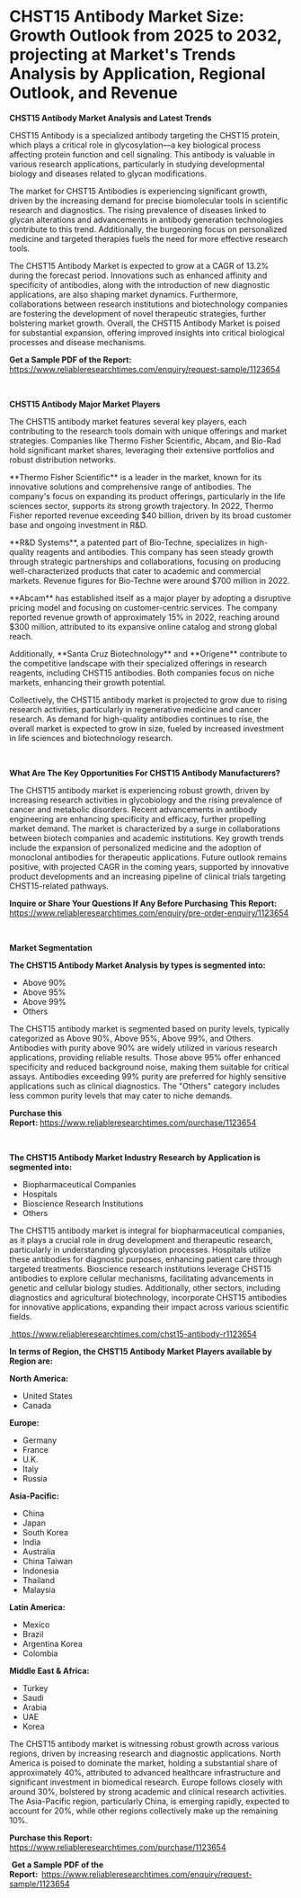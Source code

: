 <p><h1>CHST15 Antibody Market Size: Growth Outlook from 2025 to 2032, projecting at Market's Trends Analysis by Application, Regional Outlook, and Revenue</h1></p><p><strong>CHST15 Antibody Market Analysis and Latest Trends</strong></p>
<p><p>CHST15 Antibody is a specialized antibody targeting the CHST15 protein, which plays a critical role in glycosylation—a key biological process affecting protein function and cell signaling. This antibody is valuable in various research applications, particularly in studying developmental biology and diseases related to glycan modifications.</p><p>The market for CHST15 Antibodies is experiencing significant growth, driven by the increasing demand for precise biomolecular tools in scientific research and diagnostics. The rising prevalence of diseases linked to glycan alterations and advancements in antibody generation technologies contribute to this trend. Additionally, the burgeoning focus on personalized medicine and targeted therapies fuels the need for more effective research tools.</p><p>The CHST15 Antibody Market is expected to grow at a CAGR of 13.2% during the forecast period. Innovations such as enhanced affinity and specificity of antibodies, along with the introduction of new diagnostic applications, are also shaping market dynamics. Furthermore, collaborations between research institutions and biotechnology companies are fostering the development of novel therapeutic strategies, further bolstering market growth. Overall, the CHST15 Antibody Market is poised for substantial expansion, offering improved insights into critical biological processes and disease mechanisms.</p></p>
<p><strong>Get a Sample PDF of the Report:&nbsp;</strong> <a href="https://www.reliableresearchtimes.com/enquiry/request-sample/1123654?utm_campaign=3315&utm_medium=2&utm_source=Github&utm_content=ia&utm_term=13042025&utm_id=chst15-antibody">https://www.reliableresearchtimes.com/enquiry/request-sample/1123654</a></p>
<p>&nbsp;</p>
<p><strong>CHST15 Antibody Major Market Players</strong></p>
<p><p>The CHST15 antibody market features several key players, each contributing to the research tools domain with unique offerings and market strategies. Companies like Thermo Fisher Scientific, Abcam, and Bio-Rad hold significant market shares, leveraging their extensive portfolios and robust distribution networks.</p><p>**Thermo Fisher Scientific** is a leader in the market, known for its innovative solutions and comprehensive range of antibodies. The company's focus on expanding its product offerings, particularly in the life sciences sector, supports its strong growth trajectory. In 2022, Thermo Fisher reported revenue exceeding $40 billion, driven by its broad customer base and ongoing investment in R&D.</p><p>**R&D Systems**, a patented part of Bio-Techne, specializes in high-quality reagents and antibodies. This company has seen steady growth through strategic partnerships and collaborations, focusing on producing well-characterized products that cater to academic and commercial markets. Revenue figures for Bio-Techne were around $700 million in 2022.</p><p>**Abcam** has established itself as a major player by adopting a disruptive pricing model and focusing on customer-centric services. The company reported revenue growth of approximately 15% in 2022, reaching around $300 million, attributed to its expansive online catalog and strong global reach.</p><p>Additionally, **Santa Cruz Biotechnology** and **Origene** contribute to the competitive landscape with their specialized offerings in research reagents, including CHST15 antibodies. Both companies focus on niche markets, enhancing their growth potential.</p><p>Collectively, the CHST15 antibody market is projected to grow due to rising research activities, particularly in regenerative medicine and cancer research. As demand for high-quality antibodies continues to rise, the overall market is expected to grow in size, fueled by increased investment in life sciences and biotechnology research.</p></p>
<p>&nbsp;</p>
<p><strong>What Are The Key Opportunities For CHST15 Antibody Manufacturers?</strong></p>
<p><p>The CHST15 antibody market is experiencing robust growth, driven by increasing research activities in glycobiology and the rising prevalence of cancer and metabolic disorders. Recent advancements in antibody engineering are enhancing specificity and efficacy, further propelling market demand. The market is characterized by a surge in collaborations between biotech companies and academic institutions. Key growth trends include the expansion of personalized medicine and the adoption of monoclonal antibodies for therapeutic applications. Future outlook remains positive, with projected CAGR in the coming years, supported by innovative product developments and an increasing pipeline of clinical trials targeting CHST15-related pathways.</p></p>
<p><strong>Inquire or Share Your Questions If Any Before Purchasing This Report:</strong> <a href="https://www.reliableresearchtimes.com/enquiry/pre-order-enquiry/1123654?utm_campaign=3315&utm_medium=2&utm_source=Github&utm_content=ia&utm_term=13042025&utm_id=chst15-antibody">https://www.reliableresearchtimes.com/enquiry/pre-order-enquiry/1123654</a></p>
<p>&nbsp;</p>
<p><strong>Market Segmentation</strong></p>
<p><strong>The CHST15 Antibody Market Analysis by types is segmented into:</strong></p>
<p><ul><li>Above 90%</li><li>Above 95%</li><li>Above 99%</li><li>Others</li></ul></p>
<p><p>The CHST15 antibody market is segmented based on purity levels, typically categorized as Above 90%, Above 95%, Above 99%, and Others. Antibodies with purity above 90% are widely utilized in various research applications, providing reliable results. Those above 95% offer enhanced specificity and reduced background noise, making them suitable for critical assays. Antibodies exceeding 99% purity are preferred for highly sensitive applications such as clinical diagnostics. The "Others" category includes less common purity levels that may cater to niche demands.</p></p>
<p><strong>Purchase this Report:&nbsp;</strong><a href="https://www.reliableresearchtimes.com/purchase/1123654?utm_campaign=3315&utm_medium=2&utm_source=Github&utm_content=ia&utm_term=13042025&utm_id=chst15-antibody">https://www.reliableresearchtimes.com/purchase/1123654</a></p>
<p>&nbsp;</p>
<p><strong>The CHST15 Antibody Market Industry Research by Application is segmented into:</strong></p>
<p><ul><li>Biopharmaceutical Companies</li><li>Hospitals</li><li>Bioscience Research Institutions</li><li>Others</li></ul></p>
<p><p>The CHST15 antibody market is integral for biopharmaceutical companies, as it plays a crucial role in drug development and therapeutic research, particularly in understanding glycosylation processes. Hospitals utilize these antibodies for diagnostic purposes, enhancing patient care through targeted treatments. Bioscience research institutions leverage CHST15 antibodies to explore cellular mechanisms, facilitating advancements in genetic and cellular biology studies. Additionally, other sectors, including diagnostics and agricultural biotechnology, incorporate CHST15 antibodies for innovative applications, expanding their impact across various scientific fields.</p></p>
<p><a href="https://www.reliableresearchtimes.com/chst15-antibody-r1123654?utm_campaign=3315&utm_medium=2&utm_source=Github&utm_content=ia&utm_term=13042025&utm_id=chst15-antibody">&nbsp;https://www.reliableresearchtimes.com/chst15-antibody-r1123654</a></p>
<p><strong>In terms of Region, the CHST15 Antibody Market Players available by Region are:</strong></p>
<p>
    <p> <strong> North America: </strong>
        <ul>
            <li>United States</li>
            <li>Canada</li>
        </ul>
        </p> 
    <p> <strong> Europe: </strong>
        <ul>
            <li>Germany</li>
            <li>France</li>
            <li>U.K.</li>
            <li>Italy</li>
            <li>Russia</li>
        </ul>
        </p> 
    <p> <strong> Asia-Pacific: </strong>
        <ul>
            <li>China</li>
            <li>Japan</li>
            <li>South Korea</li>
            <li>India</li>
            <li>Australia</li>
            <li>China Taiwan</li>
            <li>Indonesia</li>
            <li>Thailand</li>
            <li>Malaysia</li>
        </ul>
        </p> 
    <p> <strong> Latin America: </strong>
        <ul>
            <li>Mexico</li>
            <li>Brazil</li>
            <li>Argentina Korea</li>
            <li>Colombia</li>
        </ul>
        </p> 
    <p> <strong> Middle East & Africa: </strong>
        <ul>
            <li>Turkey</li>
            <li>Saudi</li>
            <li>Arabia</li>
            <li>UAE</li>
            <li>Korea</li>
        </ul>
    </p>
    </p>
<p><p>The CHST15 antibody market is witnessing robust growth across various regions, driven by increasing research and diagnostic applications. North America is poised to dominate the market, holding a substantial share of approximately 40%, attributed to advanced healthcare infrastructure and significant investment in biomedical research. Europe follows closely with around 30%, bolstered by strong academic and clinical research activities. The Asia-Pacific region, particularly China, is emerging rapidly, expected to account for 20%, while other regions collectively make up the remaining 10%.</p></p>
<p><strong>Purchase this Report: </strong><a href="https://www.reliableresearchtimes.com/purchase/1123654?utm_campaign=3315&utm_medium=2&utm_source=Github&utm_content=ia&utm_term=13042025&utm_id=chst15-antibody">https://www.reliableresearchtimes.com/purchase/1123654</a></p>
<p>&nbsp;<strong>Get a Sample PDF of the Report:&nbsp;&nbsp;</strong><a href="https://www.reliableresearchtimes.com/enquiry/request-sample/1123654?utm_campaign=3315&utm_medium=2&utm_source=Github&utm_content=ia&utm_term=13042025&utm_id=chst15-antibody">https://www.reliableresearchtimes.com/enquiry/request-sample/1123654</a></p>
<p><strong></strong></p>
<p><p></p><p></p><p></p></p>